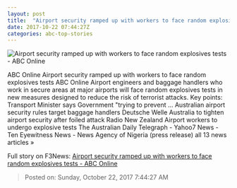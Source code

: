 ```yaml
---
layout: post
title:  "Airport security ramped up with workers to face random explosives tests - ABC Online"
date: 2017-10-22 07:44:27Z
categories: abc-top-stories
---
```


![Airport security ramped up with workers to face random explosives tests - ABC Online](http://www.abc.net.au/news/image/8669036-1x1-700x700.jpg)

ABC Online Airport security ramped up with workers to face random explosives tests ABC Online Airport engineers and baggage handlers who work in secure areas at major airports will face random explosives tests in new measures designed to reduce the risk of terrorist attacks. Key points: Transport Minister says Government "trying to prevent ... Australian airport security rules target baggage handlers Deutsche Welle Australia to tighten airport security after foiled attack Radio New Zealand Airport workers to undergo explosive tests The Australian Daily Telegraph - Yahoo7 News - Ten Eyewitness News - News Agency of Nigeria (press release) all 13 news articles »


Full story on F3News: [Airport security ramped up with workers to face random explosives tests - ABC Online](http://www.f3nws.com/n/3ypJzB)

> Posted on: Sunday, October 22, 2017 7:44:27 AM

